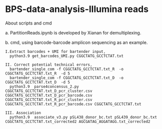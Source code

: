 # BPS-data-analysis-Illumina reads

About scripts and cmd

  a. PartitionReads.ipynb is developed by Xianan for demultiplexing.
  
  b. cmd, using barcode-barcode amplicon sequencing as an example.
  
    I.Extract barcodes + UMI for bartender input,
      python3.9 get_barcodes_UMI.py CGGCTATG_GCCTCTAT.txt
  
    II. Correct potential technical errors,
      bartender_single_com -f CGGCTATG_GCCTCTAT.txt_R  -o CGGCTATG_GCCTCTAT.txt_R  -d 5
      bartender_single_com -f CGGCTATG_GCCTCTAT.txt_D  -o CGGCTATG_GCCTCTAT.txt_D  -d 5  
      python3.9  parse4concensus_2.py CGGCTATG_GCCTCTAT.txt_D_pcr_cluster.csv CGGCTATG_GCCTCTAT.txt_D_pcr_barcode.csv CGGCTATG_GCCTCTAT.txt_R_pcr_cluster.csv CGGCTATG_GCCTCTAT.txt_R_pcr_barcode.csv CGGCTATG_GCCTCTAT.txt
  
    III. Association
      python3.9  associate_v3.py pSL438_donor_bc.txt pSL439_donor_bc.txt CGGCTATG_GCCTCTAT.txt_corrected2 AGCGATAG_AGGATAGG.txt_corrected2
